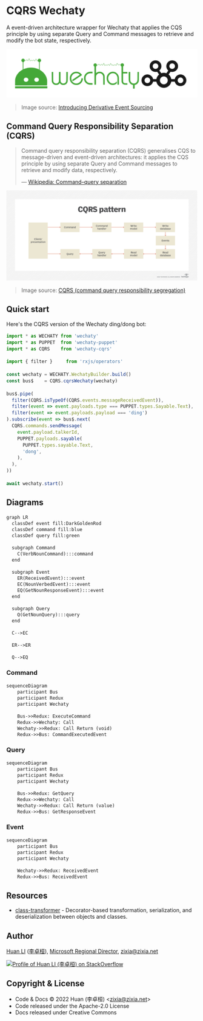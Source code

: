 # CQRS Wechaty

A event-driven architecture wrapper for Wechaty that applies the CQS principle by using separate Query and Command messages to retrieve and modify the bot state, respectively.

![Command Query Responsibility Segregation (CQRS) Wechaty](docs/images/cqrs-wechaty.png)

> Image source: [Introducing Derivative Event Sourcing](https://www.confluent.io/blog/event-sourcing-vs-derivative-event-sourcing-explained/)

## Command Query Responsibility Separation (CQRS)

> Command query responsibility separation (CQRS) generalises CQS to message-driven and event-driven architectures: it applies the CQS principle by using separate Query and Command messages to retrieve and modify data, respectively.
>
> &mdash; [Wikipedia: Command–query separation](https://en.wikipedia.org/wiki/Command%E2%80%93query_separation)

![Command Query Responsibility Segregation (CQRS) Pattern](docs/images/cqrs-pattern.png)

> Image source: [CQRS (command query responsibility segregation)](https://www.techtarget.com/searchapparchitecture/definition/CQRS-command-query-responsibility-segregation)

## Quick start

Here's the CQRS version of the Wechaty ding/dong bot:

```ts
import * as WECHATY from 'wechaty'
import * as PUPPET  from 'wechaty-puppet'
import * as CQRS    from 'wechaty-cqrs'

import { filter }     from 'rxjs/operators'

const wechaty = WECHATY.WechatyBuilder.build()
const bus$    = CQRS.cqrsWechaty(wechaty)

bus$.pipe(
  filter(CQRS.isTypeOf(CQRS.events.messageReceivedEvent)),
  filter(event => event.payloads.type === PUPPET.types.Sayable.Text),
  filter(event => event.payloads.payload === 'ding')
).subscribe(event => bus$.next(
  CQRS.commands.sendMessage(
    event.payload.talkerId,
    PUPPET.payloads.sayable(
      PUPPET.types.sayable.Text,
      'dong',
    ),
  ),
))

await wechaty.start()
```

## Diagrams

```mermaid
graph LR
  classDef event fill:DarkGoldenRod
  classDef command fill:blue
  classDef query fill:green

  subgraph Command
    C(VerbNounCommand):::command
  end

  subgraph Event
    ER(ReceivedEvent):::event
    EC(NounVerbedEvent):::event
    EQ(GetNounResponseEvent):::event
  end

  subgraph Query
    Q(GetNounQuery):::query
  end

  C-->EC

  ER-->ER

  Q-->EQ
```

### Command

```mermaid
sequenceDiagram
    participant Bus
    participant Redux
    participant Wechaty

    Bus->>Redux: ExecuteCommand
    Redux->>Wechaty: Call
    Wechaty->>Redux: Call Return (void)
    Redux->>Bus: CommandExecutedEvent
```

### Query

```mermaid
sequenceDiagram
    participant Bus
    participant Redux
    participant Wechaty

    Bus->>Redux: GetQuery
    Redux->>Wechaty: Call
    Wechaty->>Redux: Call Return (value)
    Redux->>Bus: GetResponseEvent
```

### Event

```mermaid
sequenceDiagram
    participant Bus
    participant Redux
    participant Wechaty

    Wechaty->>Redux: ReceivedEvent
    Redux->>Bus: ReceivedEvent
```

## Resources

- [class-transformer](https://github.com/typestack/class-transformer) - Decorator-based transformation, serialization, and deserialization between objects and classes.

## Author

[Huan LI](https://github.com/huan) ([李卓桓](http://linkedin.com/in/zixia)), [Microsoft Regional Director](https://rd.microsoft.com/en-us/huan-li), <zixia@zixia.net>

[![Profile of Huan LI (李卓桓) on StackOverflow](https://stackexchange.com/users/flair/265499.png)](https://stackexchange.com/users/265499)

## Copyright & License

- Code & Docs © 2022 Huan (李卓桓) \<zixia@zixia.net\>
- Code released under the Apache-2.0 License
- Docs released under Creative Commons
